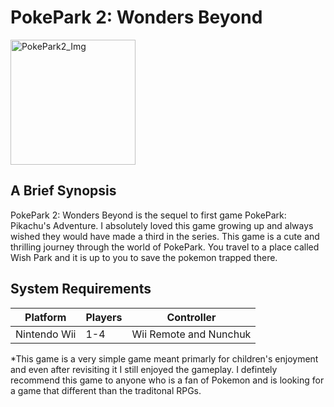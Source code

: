 # PokePark 2: Wonders Beyond

<img src="https://m.media-amazon.com/images/I/81U+M1yrPPL._SL1418_.jpg" alt="PokePark2_Img" width="200"/>

## A Brief Synopsis

PokePark 2: Wonders Beyond is the sequel to first game PokePark: Pikachu's Adventure. I absolutely loved this game growing up and always wished they would have made a third in the series. This game is a cute and thrilling journey through the world of PokePark. You travel to a place called Wish Park and it is up to you to save the pokemon trapped there. 

## System Requirements

| **Platform**      | **Players** | **Controller**                |
|-------------------|-------------|------------------------------|
| Nintendo Wii      | 1-4         | Wii Remote and Nunchuk       |


*This game is a very simple game meant primarly for children's enjoyment and even after revisiting it I still enjoyed the gameplay. I defintely recommend this game to anyone who is a fan of Pokemon and is looking for a game that different than the traditonal RPGs.


